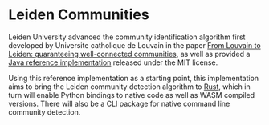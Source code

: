 # Leiden Communities

Leiden University advanced the community identification algorithm first developed by Universite catholique de Louvain in the paper [From Louvain to Leiden: guaranteeing well-connected communities](https://arxiv.org/abs/1810.08473), as well as provided a [Java reference implementation](https://github.com/CWTSLeiden/networkanalysis/) released under the MIT license.

Using this reference implementation as a starting point, this implementation aims to bring the Leiden community detection algorithm to [Rust](https://www.rust-lang.org), which in turn will enable Python bindings to native code as well as WASM compiled versions. There will also be a CLI package for native command line community detection.
